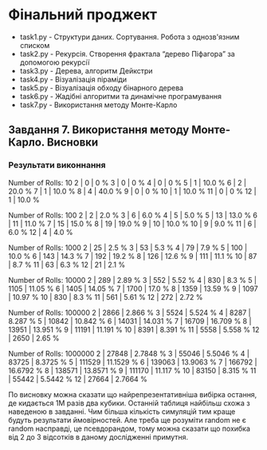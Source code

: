# Фінальний проджект

* task1.py - Структури даних. Сортування. Робота з однозв'язним списком
* task2.py - Рекурсія. Створення фрактала “дерево Піфагора” за допомогою рекурсії
* task3.py - Дерева, алгоритм Дейкстри
* task4.py - Візуалізація піраміди
* task5.py - Візуалізація обходу бінарного дерева
* task6.py - Жадібні алгоритми та динамічне програмування
* task7.py - Використання методу Монте-Карло

## Завдання 7. Використання методу Монте-Карло. Висновки

### Результати виконнання

Number of Rolls:  10
2 | 0 | 0 %
3 | 0 | 0 %
4 | 0 | 0 %
5 | 1 | 10.0 %
6 | 2 | 20.0 %
7 | 1 | 10.0 %
8 | 4 | 40.0 %
9 | 0 | 0 %
10 | 1 | 10.0 %
11 | 0 | 0 %
12 | 1 | 10.0 %

Number of Rolls:  100
2 | 2 | 2.0 %
3 | 6 | 6.0 %
4 | 5 | 5.0 %
5 | 13 | 13.0 %
6 | 11 | 11.0 %
7 | 15 | 15.0 %
8 | 19 | 19.0 %
9 | 10 | 10.0 %
10 | 9 | 9.0 %
11 | 6 | 6.0 %
12 | 4 | 4.0 %

Number of Rolls:  1000
2 | 25 | 2.5 %
3 | 53 | 5.3 %
4 | 79 | 7.9 %
5 | 100 | 10.0 %
6 | 143 | 14.3 %
7 | 192 | 19.2 %
8 | 126 | 12.6 %
9 | 111 | 11.1 %
10 | 87 | 8.7 %
11 | 63 | 6.3 %
12 | 21 | 2.1 %

Number of Rolls:  10000
2 | 289 | 2.89 %
3 | 552 | 5.52 %
4 | 830 | 8.3 %
5 | 1105 | 11.05 %
6 | 1405 | 14.05 %
7 | 1700 | 17.0 %
8 | 1359 | 13.59 %
9 | 1097 | 10.97 %
10 | 830 | 8.3 %
11 | 561 | 5.61 %
12 | 272 | 2.72 %

Number of Rolls:  100000
2 | 2866 | 2.866 %
3 | 5524 | 5.524 %
4 | 8287 | 8.287 %
5 | 10842 | 10.842 %
6 | 14031 | 14.031 %
7 | 16709 | 16.709 %
8 | 13951 | 13.951 %
9 | 11191 | 11.191 %
10 | 8391 | 8.391 %
11 | 5558 | 5.558 %
12 | 2650 | 2.65 %

Number of Rolls:  1000000
2 | 27848 | 2.7848 %
3 | 55046 | 5.5046 %
4 | 83725 | 8.3725 %
5 | 111529 | 11.1529 %
6 | 139063 | 13.9063 %
7 | 166792 | 16.6792 %
8 | 138571 | 13.8571 %
9 | 111170 | 11.117 %
10 | 83150 | 8.315 %
11 | 55442 | 5.5442 %
12 | 27664 | 2.7664 %

По висновку можна сказати що найрепрезентативніша вибірка остання, де кидається 1М разів два кубики.
Останній таблиця найбільш схожа з наведеною в завданні.
Чим більша кількість симуляцій тим краще будуть результати ймовірностей.
Але треба ще розуміти random не є random насправді, це псевдорандом, тому можна сказати що похибка від 2 до 3 відсотків в даному дослідженні примутня.
